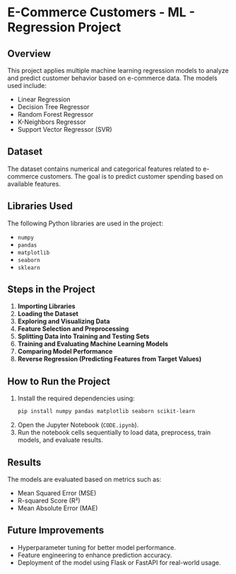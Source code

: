 # E-Commerce Customers - ML - Regression Project

## Overview

This project applies multiple machine learning regression models to analyze and predict customer behavior based on e-commerce data. The models used include:

- Linear Regression
- Decision Tree Regressor
- Random Forest Regressor
- K-Neighbors Regressor
- Support Vector Regressor (SVR)

## Dataset

The dataset contains numerical and categorical features related to e-commerce customers. The goal is to predict customer spending based on available features.

## Libraries Used

The following Python libraries are used in the project:

- `numpy`
- `pandas`
- `matplotlib`
- `seaborn`
- `sklearn`

## Steps in the Project

1. **Importing Libraries**
2. **Loading the Dataset**
3. **Exploring and Visualizing Data**
4. **Feature Selection and Preprocessing**
5. **Splitting Data into Training and Testing Sets**
6. **Training and Evaluating Machine Learning Models**
7. **Comparing Model Performance**
8. **Reverse Regression (Predicting Features from Target Values)**

## How to Run the Project

1. Install the required dependencies using:
   ```bash
   pip install numpy pandas matplotlib seaborn scikit-learn
   ```
2. Open the Jupyter Notebook (`CODE.ipynb`).
3. Run the notebook cells sequentially to load data, preprocess, train models, and evaluate results.

## Results

The models are evaluated based on metrics such as:

- Mean Squared Error (MSE)
- R-squared Score (R²)
- Mean Absolute Error (MAE)

## Future Improvements

- Hyperparameter tuning for better model performance.
- Feature engineering to enhance prediction accuracy.
- Deployment of the model using Flask or FastAPI for real-world usage.

